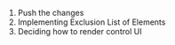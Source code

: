 1. Push the changes
2. Implementing Exclusion List of Elements
3. Deciding how to render control UI

